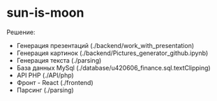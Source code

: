 # sun-is-moon

Решение:
- Генерация презентаций (./backend/work_with_presentation)
- Генерация картинок (./backend/Pictures_generator_github.ipynb)
- Генерация текста (./parsing)
- База данных MySql (./database/u420606_finance.sql.textClipping)
- API PHP (./API/php)
- Фронт - React (./frontend)
- Парсинг (./parsing)
